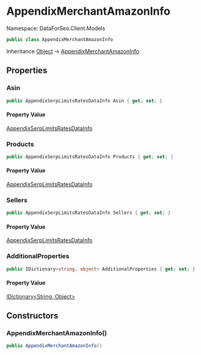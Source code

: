 # AppendixMerchantAmazonInfo

Namespace: DataForSeo.Client.Models

```csharp
public class AppendixMerchantAmazonInfo
```

Inheritance [Object](https://docs.microsoft.com/en-us/dotnet/api/system.object) → [AppendixMerchantAmazonInfo](./dataforseo.client.models.appendixmerchantamazoninfo.md)

## Properties

### **Asin**

```csharp
public AppendixSerpLimitsRatesDataInfo Asin { get; set; }
```

#### Property Value

[AppendixSerpLimitsRatesDataInfo](./dataforseo.client.models.appendixserplimitsratesdatainfo.md)<br>

### **Products**

```csharp
public AppendixSerpLimitsRatesDataInfo Products { get; set; }
```

#### Property Value

[AppendixSerpLimitsRatesDataInfo](./dataforseo.client.models.appendixserplimitsratesdatainfo.md)<br>

### **Sellers**

```csharp
public AppendixSerpLimitsRatesDataInfo Sellers { get; set; }
```

#### Property Value

[AppendixSerpLimitsRatesDataInfo](./dataforseo.client.models.appendixserplimitsratesdatainfo.md)<br>

### **AdditionalProperties**

```csharp
public IDictionary<string, object> AdditionalProperties { get; set; }
```

#### Property Value

[IDictionary&lt;String, Object&gt;](https://docs.microsoft.com/en-us/dotnet/api/system.collections.generic.idictionary-2)<br>

## Constructors

### **AppendixMerchantAmazonInfo()**

```csharp
public AppendixMerchantAmazonInfo()
```
